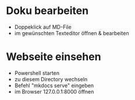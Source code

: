 # Doku bearbeiten
- Doppeklick auf MD-File
- im gewünschten Texteditor öffnen & bearbeiten

# Webseite einsehen
- Powershell starten
- zu diesem Directory wechseln
- Befehl "mkdocs serve" eingeben
- im Browser 127.0.0.1:8000 öffnen


